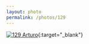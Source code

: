 ```yaml
---
layout: photo
permalink: /photos/129
---
```


[![129 Arturo](https://c2.staticflickr.com/2/1641/24483178642_6377b02b0c_c.jpg)](https://www.flickr.com/photos/131440297@N08/24483178642/){:target="_blank"}
